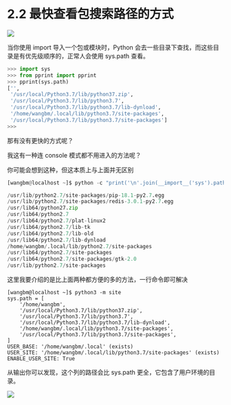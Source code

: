 # 2.2 最快查看包搜索路径的方式
![](http://image.iswbm.com/20200804124133.png)

当你使用 import 导入一个包或模块时，Python 会去一些目录下查找，而这些目录是有优先级顺序的，正常人会使用 sys.path 查看。

```python
>>> import sys
>>> from pprint import pprint   
>>> pprint(sys.path)
['',
 '/usr/local/Python3.7/lib/python37.zip',
 '/usr/local/Python3.7/lib/python3.7',
 '/usr/local/Python3.7/lib/python3.7/lib-dynload',
 '/home/wangbm/.local/lib/python3.7/site-packages',
 '/usr/local/Python3.7/lib/python3.7/site-packages']
>>> 
```

那有没有更快的方式呢？

我这有一种连 console 模式都不用进入的方法呢？

你可能会想到这种，但这本质上与上面并无区别

```python
[wangbm@localhost ~]$ python -c "print('\n'.join(__import__('sys').path))"

/usr/lib/python2.7/site-packages/pip-18.1-py2.7.egg
/usr/lib/python2.7/site-packages/redis-3.0.1-py2.7.egg
/usr/lib64/python27.zip
/usr/lib64/python2.7
/usr/lib64/python2.7/plat-linux2
/usr/lib64/python2.7/lib-tk
/usr/lib64/python2.7/lib-old
/usr/lib64/python2.7/lib-dynload
/home/wangbm/.local/lib/python2.7/site-packages
/usr/lib64/python2.7/site-packages
/usr/lib64/python2.7/site-packages/gtk-2.0
/usr/lib/python2.7/site-packages
```

这里我要介绍的是比上面两种都方便的多的方法，一行命令即可解决

```shell
[wangbm@localhost ~]$ python3 -m site
sys.path = [
    '/home/wangbm',
    '/usr/local/Python3.7/lib/python37.zip',
    '/usr/local/Python3.7/lib/python3.7',
    '/usr/local/Python3.7/lib/python3.7/lib-dynload',
    '/home/wangbm/.local/lib/python3.7/site-packages',
    '/usr/local/Python3.7/lib/python3.7/site-packages',
]
USER_BASE: '/home/wangbm/.local' (exists)
USER_SITE: '/home/wangbm/.local/lib/python3.7/site-packages' (exists)
ENABLE_USER_SITE: True
```

从输出你可以发现，这个列的路径会比 sys.path 更全，它包含了用户环境的目录。

![](http://image.iswbm.com/20200607174235.png)
